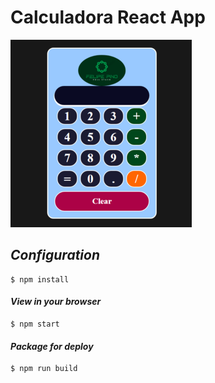 # Calculadora React App

![Calculadora](./src//img/calculadora-react.PNG)

## *Configuration* 

~~~
$ npm install
~~~
#### *View in your browser* 
~~~
$ npm start
~~~
#### *Package for deploy* 
~~~
$ npm run build
~~~


